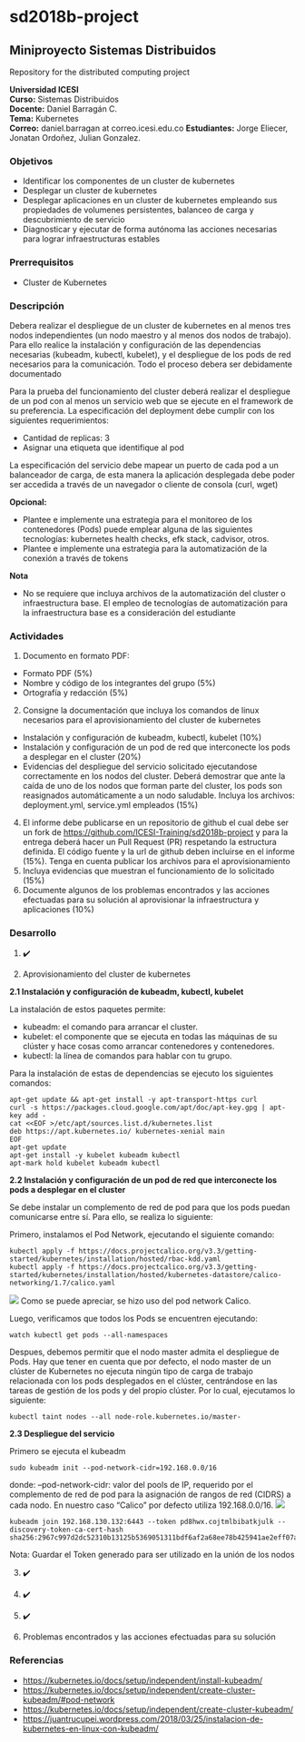 # sd2018b-project
## Miniproyecto Sistemas Distribuidos
Repository for the distributed computing project

**Universidad ICESI**  
**Curso:** Sistemas Distribuidos  
**Docente:** Daniel Barragán C.  
**Tema:**  Kubernetes  
**Correo:** daniel.barragan at correo.icesi.edu.co
**Estudiantes:** Jorge Eliecer, Jonatan Ordoñez, Julian Gonzalez.


### Objetivos
* Identificar los componentes de un cluster de kubernetes
* Desplegar un cluster de kubernetes
* Desplegar aplicaciones en un cluster de kubernetes empleando sus propiedades
de volumenes persistentes, balanceo de carga y descubrimiento de servicio
* Diagnosticar y ejecutar de forma autónoma las acciones necesarias para lograr infraestructuras estables

### Prerrequisitos
* Cluster de Kubernetes

### Descripción
Debera realizar el despliegue de un cluster de kubernetes en al menos tres nodos independientes (un nodo maestro y al menos dos nodos de trabajo). Para ello realice la instalación y configuración de las dependencias necesarias (kubeadm, kubectl, kubelet), y el despliegue de los pods de red necesarios para la comunicación. Todo el proceso debera ser debidamente documentado

Para la prueba del funcionamiento del cluster deberá realizar el despliegue de un pod con al menos un servicio web que se ejecute en el framework de su preferencia. La especificación del deployment debe cumplir con los siguientes requerimientos:

* Cantidad de replicas: 3
* Asignar una etiqueta que identifique al pod

La especificación del servicio debe mapear un puerto de cada pod a un balanceador de carga, de esta manera la aplicación desplegada debe poder ser accedida a través de un navegador o cliente de consola (curl, wget)

**Opcional:**
* Plantee e implemente una estrategia para el monitoreo de los contenedores (Pods) puede emplear alguna de las siguientes tecnologías: kubernetes health checks, efk stack, cadvisor, otros.
* Plantee e implemente una estrategia para la automatización de la conexión a través de tokens

**Nota**
* No se requiere que incluya archivos de la automatización del cluster o infraestructura base. El empleo de tecnologías de automatización para la infraestructura base es a consideración del estudiante

### Actividades
1. Documento en formato PDF:  
  * Formato PDF (5%)
  * Nombre y código de los integrantes del grupo (5%)
  * Ortografía y redacción (5%)
2. Consigne la documentación que incluya los comandos de linux necesarios para el aprovisionamiento del cluster de kubernetes
  * Instalación y configuración de kubeadm, kubectl, kubelet (10%)
  * Instalación y configuración de un pod de red que interconecte los pods a desplegar en el cluster (20%)
  * Evidencias del despliegue del servicio solicitado ejecutandose correctamente en los nodos del cluster. Deberá demostrar que ante la caída de uno de los nodos que forman parte del cluster, los pods son reasignados automáticamente a un nodo saludable. Incluya los archivos: deployment.yml, service.yml empleados (15%)
4. El informe debe publicarse en un repositorio de github el cual debe ser un fork de https://github.com/ICESI-Training/sd2018b-project y para la entrega deberá hacer un Pull Request (PR) respetando la estructura definida. El código fuente y la url de github deben incluirse en el informe (15%). Tenga en cuenta publicar los archivos para el aprovisionamiento
5. Incluya evidencias que muestran el funcionamiento de lo solicitado (15%)
6. Documente algunos de los problemas encontrados y las acciones efectuadas para su solución al aprovisionar la infraestructura y aplicaciones (10%)



### Desarrollo

1. :heavy_check_mark:

2. Aprovisionamiento del cluster de kubernetes

**2.1 Instalación y configuración de kubeadm, kubectl, kubelet**

La instalación de estos paquetes permite:

* kubeadm: el comando para arrancar el cluster.
* kubelet: el componente que se ejecuta en todas las máquinas de su clúster y hace cosas como arrancar contenedores y contenedores.
* kubectl: la línea de comandos para hablar con tu grupo.

Para la instalación de estas de dependencias se ejecuto los siguientes comandos:
```
apt-get update && apt-get install -y apt-transport-https curl
curl -s https://packages.cloud.google.com/apt/doc/apt-key.gpg | apt-key add -
cat <<EOF >/etc/apt/sources.list.d/kubernetes.list
deb https://apt.kubernetes.io/ kubernetes-xenial main
EOF
apt-get update
apt-get install -y kubelet kubeadm kubectl
apt-mark hold kubelet kubeadm kubectl
```

**2.2 Instalación y configuración de un pod de red que interconecte los pods a desplegar en el cluster**

Se debe instalar un complemento de red de pod para que los pods puedan comunicarse entre sí. Para ello, se realiza lo siguiente:

Primero, instalamos el Pod Network, ejecutando el siguiente comando:
```
kubectl apply -f https://docs.projectcalico.org/v3.3/getting-started/kubernetes/installation/hosted/rbac-kdd.yaml
kubectl apply -f https://docs.projectcalico.org/v3.3/getting-started/kubernetes/installation/hosted/kubernetes-datastore/calico-networking/1.7/calico.yaml
```
![][2]
Como se puede apreciar, se hizo uso del pod network Calico.

Luego, verificamos que todos los Pods se encuentren ejecutando:
```
watch kubectl get pods --all-namespaces
```

Despues, debemos permitir que el nodo master admita el despliegue de Pods. Hay que tener en cuenta que por defecto, el nodo master de un clúster de Kubernetes no ejecuta ningún tipo de carga de trabajo relacionada con los pods desplegados en el clúster, centrándose en las tareas de gestión de los pods y del propio clúster. Por lo cual, ejecutamos lo siguiente:
```
kubectl taint nodes --all node-role.kubernetes.io/master-
```



**2.3 Despliegue del servicio**

Primero se ejecuta el kubeadm
```
sudo kubeadm init --pod-network-cidr=192.168.0.0/16
```
donde:
–pod-network-cidr: valor del pools de IP, requerido por el complemento de red de pod para la asignación de rangos de red (CIDRS) a cada nodo. En nuestro caso “Calico” por defecto utiliza 192.168.0.0/16.
![][1]
```
kubeadm join 192.168.130.132:6443 --token pd8hwx.cojtmlbibatkjulk --discovery-token-ca-cert-hash sha256:2967c997d2dc52310b13125b5369051311bdf6af2a68ee78b425941ae2eff07a
```
Nota: Guardar el Token generado para ser utilizado en la unión de los nodos


3. :heavy_check_mark:

4. :heavy_check_mark:

5. :heavy_check_mark:

6. Problemas encontrados y las acciones efectuadas para su solución

### Referencias

* https://kubernetes.io/docs/setup/independent/install-kubeadm/
* https://kubernetes.io/docs/setup/independent/create-cluster-kubeadm/#pod-network
* https://kubernetes.io/docs/setup/independent/create-cluster-kubeadm/
* https://juantrucupei.wordpress.com/2018/03/25/instalacion-de-kubernetes-en-linux-con-kubeadm/

[1]: images/kubeadm.png
[2]: images/podnetwork.png
[3]: images/pods.png
